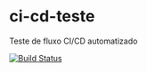 # ci-cd-teste
Teste de fluxo CI/CD automatizado

[![Build Status](https://travis-ci.com/ftsuda-senac/ci-cd-teste.svg)](https://travis-ci.com/ftsuda-senac/ci-cd-teste)

